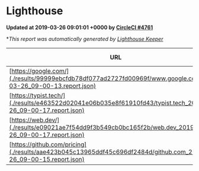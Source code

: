 
# Lighthouse

**Updated at 2019-03-26 09:01:01 +0000 by [CircleCI #4761](https://circleci.com/gh/ItinerisLtd/lighthouse-keeper-example/4761)**

**This report was automatically generated by [Lighthouse Keeper](https://github.com/itinerisltd/lighthouse-keeper)*

| URL | Performance | Accessibility | Best Practices | SEO | PWA | Updated At |
| --- | --- | --- | --- | --- | --- | --- |
| [https://google.com/](./results/99999ebcfdb78df077ad2727fd00969f/www.google.com_2019-03-26_09-00-13.report.json) | 0.95 | 0.71 | 0.93 | 0.82 | 0.58 | 2019-03-26T09:00:13.708Z |
| [https://typist.tech/](./results/e463522d02041e06b035e8f61910fd43/typist.tech_2019-03-26_09-00-17.report.json) | 1 |  |  |  |  | 2019-03-26T09:00:17.321Z |
| [https://web.dev/](./results/e09021ae7f54dd9f3b549cb0bc165f2b/web.dev_2019-03-26_09-00-17.report.json) | 0.97 | 0.93 | 1 | 0.96 | 1 | 2019-03-26T09:00:17.766Z |
| [https://github.com/pricing](./results/aae423b045c13965ddf45c696df2484d/github.com_2019-03-26_09-00-15.report.json) | 0.87 | 0.89 | 0.93 | 0.9 | 0.58 | 2019-03-26T09:00:15.258Z |
